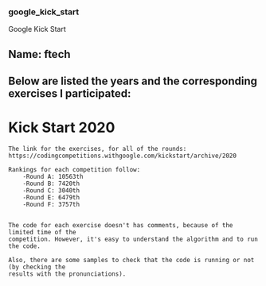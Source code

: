 ### google_kick_start
Google Kick Start

## Name: ftech

## Below are listed the years and the corresponding exercises I participated:


# Kick Start 2020
    The link for the exercises, for all of the rounds: https://codingcompetitions.withgoogle.com/kickstart/archive/2020
    
    Rankings for each competition follow:
        -Round A: 10563th
        -Round B: 7420th
        -Round C: 3040th
        -Round E: 6479th
        -Round F: 3757th


    The code for each exercise doesn't has comments, because of the limited time of the
    competition. However, it's easy to understand the algorithm and to run the code.

    Also, there are some samples to check that the code is running or not (by checking the
    results with the pronunciations).
